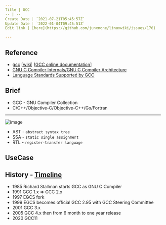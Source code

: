 ```yaml
---
Title | GCC
-- | --
Create Date | `2021-07-21T05:45:57Z`
Update Date | `2022-01-04T09:45:51Z`
Edit link | [here](https://github.com/junxnone/linuxwiki/issues/170)

---
```

## Reference
- [gcc](https://gcc.gnu.org/) [[wiki](https://gcc.gnu.org/wiki)] [[GCC online documentation](https://gcc.gnu.org/onlinedocs/)]
- [GNU C Compiler Internals/GNU C Compiler Architecture](https://en.wikibooks.org/wiki/GNU_C_Compiler_Internals/GNU_C_Compiler_Architecture)
- [Language Standards Supported by GCC](https://gcc.gnu.org/onlinedocs/gcc/Standards.html#Go-Language)


## Brief

- GCC - GNU Compiler Collection
- C/C++/Objective-C/Objective-C++/Go/Fortran

---
![image](https://user-images.githubusercontent.com/2216970/126437354-5e2d6b43-8085-4bb4-ba83-e0d7738f9615.png)
- AST - `abstract syntax tree`
- SSA - `static single assignment`
- RTL - `register-transfer language`

## UseCase


## History - [Timeline](https://gcc.gnu.org/develop.html#timeline)

- 1985 Richard Stallman starts GCC as GNU C Compiler
- 1991 GCC 1.x => GCC 2.x
- 1997 EGCS fork
- 1999 EGCS becomes official GCC 2.95 with GCC Steering Committee
- 2001 GCC 3.x
- 2005 GCC 4.x then from 6 month to one year release
- 2020 GCC11
